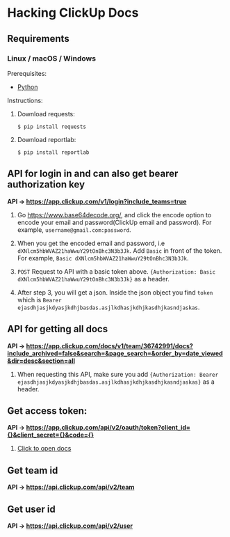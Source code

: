 # Hacking ClickUp Docs

## Requirements

### Linux / macOS / Windows

Prerequisites:

- [Python][python-download]

Instructions:

1.  Download requests:

        $ pip install requests

2.  Download reportlab:

        $ pip install reportlab

## API for login in and can also get bearer authorization key

**API -> https://app.clickup.com/v1/login?include_teams=true**

1. Go https://www.base64decode.org/, and click the encode option to encode your email and password(ClickUp email and password). For example, `username@gmail.com:password`.

2. When you get the encoded email and password, i.e `dXNlcm5hbWVAZ21haWwuY29tOnBhc3N3b3Jk`. Add `Basic` in front of the token. For example, `Basic dXNlcm5hbWVAZ21haWwuY29tOnBhc3N3b3Jk`.

3. `POST` Request to API with a basic token above. `{Authorization: Basic dXNlcm5hbWVAZ21haWwuY29tOnBhc3N3b3Jk}` as a header.

4. After step 3, you will get a json. Inside the json object you find `token` which is `Bearer ejasdhjasjkdyasjkdhjbasdas.asjlkdhasjkdhjkasdhjkasndjaskas`.

## API for getting all docs

**API -> https://app.clickup.com/docs/v1/team/36742991/docs?include_archived=false&search=&page_search=&order_by=date_viewed&dir=desc&section=all**

1. When requesting this API, make sure you add `{Authorization: Bearer ejasdhjasjkdyasjkdhjbasdas.asjlkdhasjkdhjkasdhjkasndjaskas}` as a header.

## Get access token:

**API -> https://app.clickup.com/api/v2/oauth/token?client_id={}&client_secret={}&code={}**

1. [Click to open docs][access_token]

## Get team id

**API -> https://api.clickup.com/api/v2/team**

## Get user id

**API -> https://api.clickup.com/api/v2/user**

[access_token]: https://jsapi.apiary.io/apis/clickup20/introduction/authentication/oauth2-flow.html
[python-download]: https://www.python.org/downloads/
